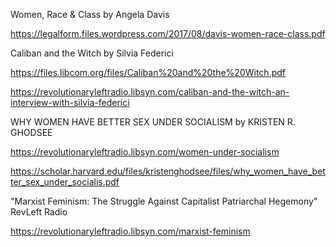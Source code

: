 Women, Race & Class by Angela Davis

https://legalform.files.wordpress.com/2017/08/davis-women-race-class.pdf

Caliban and the Witch by Silvia Federici

https://files.libcom.org/files/Caliban%20and%20the%20Witch.pdf

https://revolutionaryleftradio.libsyn.com/caliban-and-the-witch-an-interview-with-silvia-federici

WHY WOMEN HAVE BETTER SEX UNDER SOCIALISM by KRISTEN R. GHODSEE

https://revolutionaryleftradio.libsyn.com/women-under-socialism

https://scholar.harvard.edu/files/kristenghodsee/files/why_women_have_better_sex_under_socialis.pdf

"Marxist Feminism: The Struggle Against Capitalist Patriarchal Hegemony" RevLeft Radio

https://revolutionaryleftradio.libsyn.com/marxist-feminism


